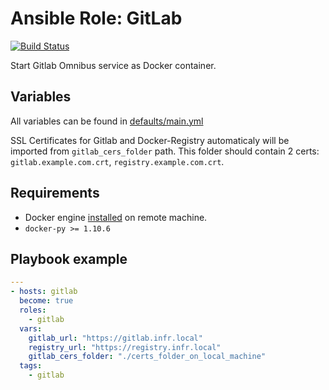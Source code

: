 # Ansible Role: GitLab
[![Build Status](https://travis-ci.org/Furdarius/ansible-gitlab.svg?branch=master)](https://travis-ci.org/Furdarius/ansible-gitlab)

Start Gitlab Omnibus service as Docker container.

## Variables

All variables can be found in [defaults/main.yml](https://github.com/Furdarius/ansible-gitlab/blob/master/defaults/main.yml)

SSL Certificates for Gitlab and Docker-Registry automaticaly will be imported from
`gitlab_cers_folder` path. This folder should contain 2 certs:
`gitlab.example.com.crt`, `registry.example.com.crt`.

## Requirements

* Docker engine [installed](https://docs.docker.com/engine/installation/) on remote machine.
* `docker-py >= 1.10.6`

## Playbook example

```yaml
---
- hosts: gitlab
  become: true
  roles:
    - gitlab
  vars:
    gitlab_url: "https://gitlab.infr.local"
    registry_url: "https://registry.infr.local"
    gitlab_cers_folder: "./certs_folder_on_local_machine"
  tags:
    - gitlab
```
